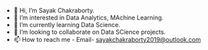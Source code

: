 - 👋 Hi, I’m Sayak Chakraborty.
- 👀 I’m interested in Data Analytics, MAchine Learning.
- 🌱 I’m currently learning Data Science.
- 💞️ I’m looking to collaborate on Data SCience projects.
- 📫 How to reach me - Email- sayakchakraborty2019@outlook.com

<!---
sayakc24/sayakc24 is a ✨ special ✨ repository because its `README.md` (this file) appears on your GitHub profile.
You can click the Preview link to take a look at your changes.
--->
